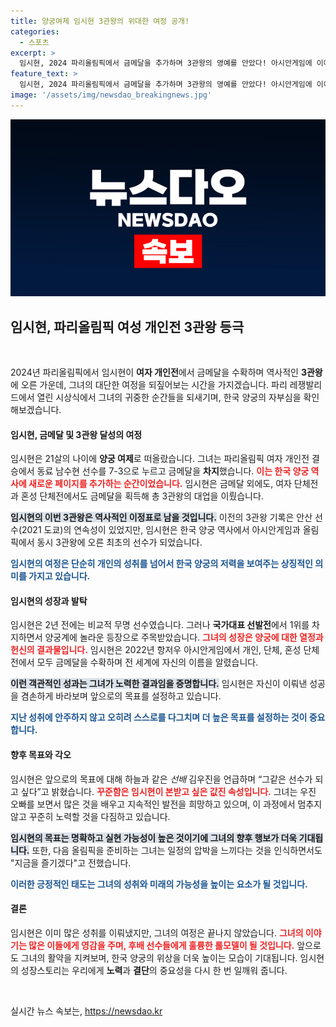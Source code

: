```yaml
---
title: 양궁여제 임시현 3관왕의 위대한 여정 공개!
categories:
  - 스포츠
excerpt: >
  임시현, 2024 파리올림픽에서 금메달을 추가하며 3관왕의 영예를 안았다! 아시안게임에 이어 올림픽에서 3관왕을 달성한 그녀의 환희는 어떨까? 바늘구멍을 통과했다는 소감과 함께 꿈을 향한 다짐이 감동을 더한다.
feature_text: >
  임시현, 2024 파리올림픽에서 금메달을 추가하며 3관왕의 영예를 안았다! 아시안게임에 이어 올림픽에서 3관왕을 달성한 그녀의 환희는 어떨까? 바늘구멍을 통과했다는 소감과 함께 꿈을 향한 다짐이 감동을 더한다.
image: '/assets/img/newsdao_breakingnews.jpg'
---
```


<p><img src="/assets/img/newsdao_breakingnews.jpg" alt="flaretime 속보" /></p>

<h2 data-ke-size="size26">임시현, 파리올림픽 여성 개인전 3관왕 등극</h2>

<p data-ke-size="size16">&nbsp;</p>

<p>2024년 파리올림픽에서 임시현이 <strong>여자 개인전</strong>에서 금메달을 수확하며 역사적인 <strong>3관왕</strong>에 오른 가운데, 그녀의 대단한 여정을 되짚어보는 시간을 가지겠습니다. 파리 레쟁발리드에서 열린 시상식에서 그녀의 귀중한 순간들을 되새기며, 한국 양궁의 자부심을 확인해보겠습니다. </p>

<h4>임시현, 금메달 및 3관왕 달성의 여정</h4>

<p>임시현은 21살의 나이에 <strong>양궁 여제</strong>로 떠올랐습니다. 그녀는 파리올림픽 여자 개인전 결승에서 동료 남수현 선수를 7-3으로 누르고 금메달을 <strong>차지</strong>했습니다. <b><span style="color: #ee2323;">이는 한국 양궁 역사에 새로운 페이지를 추가하는 순간이었습니다.</span></b> 임시현은 금메달 외에도, 여자 단체전과 혼성 단체전에서도 금메달을 획득해 총 3관왕의 대업을 이뤘습니다. </p>

<p><b><span style="background-color: #21538527;">임시현의 이번 3관왕은 역사적인 이정표로 남을 것입니다.</span></b> 이전의 3관왕 기록은 안산 선수(2021 도쿄)의 연속성이 있었지만, 임시현은 한국 양궁 역사에서 아시안게임과 올림픽에서 동시 3관왕에 오른 최초의 선수가 되었습니다. </p>

<p><b><span style="color: #1a5490;">임시현의 여정은 단순히 개인의 성취를 넘어서 한국 양궁의 저력을 보여주는 상징적인 의미를 가지고 있습니다.</span></b></p>

<h4>임시현의 성장과 발탁</h4>

<p>임시현은 2년 전에는 비교적 무명 선수였습니다. 그러나 <strong>국가대표 선발전</strong>에서 1위를 차지하면서 양궁계에 놀라운 등장으로 주목받았습니다. <b><span style="color: #ee2323;">그녀의 성장은 양궁에 대한 열정과 헌신의 결과물입니다.</span></b> 임시현은 2022년 항저우 아시안게임에서 개인, 단체, 혼성 단체전에서 모두 금메달을 수확하며 전 세계에 자신의 이름을 알렸습니다. </p>

<p><b><span style="background-color: #21538527;">이런 객관적인 성과는 그녀가 노력한 결과임을 증명합니다.</span></b> 임시현은 자신이 이뤄낸 성공을 겸손하게 바라보며 앞으로의 목표를 설정하고 있습니다. </p>

<p><b><span style="color: #1a5490;">지난 성취에 안주하지 않고 오히려 스스로를 다그치며 더 높은 목표를 설정하는 것이 중요합니다.</span></b></p>

<h4>향후 목표와 각오</h4>

<p>임시현은 앞으로의 목표에 대해 하늘과 같은 <em>선배</em> 김우진을 언급하며 “그같은 선수가 되고 싶다”고 밝혔습니다. <b><span style="color: #ee2323;">꾸준함은 임시현이 본받고 싶은 값진 속성입니다.</span></b> 그녀는 우진 오빠를 보면서 많은 것을 배우고 지속적인 발전을 희망하고 있으며, 이 과정에서 멈추지 않고 꾸준히 노력할 것을 다짐하고 있습니다.</p>

<p><b><span style="background-color: #21538527;">임시현의 목표는 명확하고 실현 가능성이 높은 것이기에 그녀의 향후 행보가 더욱 기대됩니다.</span></b> 또한, 다음 올림픽을 준비하는 그녀는 일정의 압박을 느끼다는 것을 인식하면서도 "지금을 즐기겠다"고 전했습니다. </p>

<p><b><span style="color: #1a5490;">이러한 긍정적인 태도는 그녀의 성취와 미래의 가능성을 높이는 요소가 될 것입니다.</span></b></p>

<h4>결론</h4>

<p>임시현은 이미 많은 성취를 이뤄냈지만, 그녀의 여정은 끝나지 않았습니다. <b><span style="color: #ee2323;">그녀의 이야기는 많은 이들에게 영감을 주며, 후배 선수들에게 훌륭한 롤모델이 될 것입니다.</span></b> 앞으로도 그녀의 활약을 지켜보며, 한국 양궁의 위상을 더욱 높이는 모습이 기대됩니다. 임시현의 성장스토리는 우리에게 <strong>노력</strong>과 <strong>결단</strong>의 중요성을 다시 한 번 일깨워 줍니다. </p>

<p data-ke-size="size16">&nbsp;</p>
실시간 뉴스 속보는, <a href="https://newsdao.kr" rel="dofollow">https://newsdao.kr</a>



